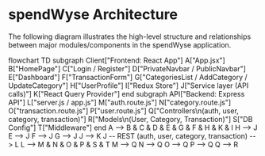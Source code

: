 # spendWyse Architecture

The following diagram illustrates the high-level structure and relationships between major modules/components in the spendWyse application.


flowchart TD
 subgraph Client["Frontend: React App"]
        A["App.jsx"]
        B["HomePage"]
        C["Login / Register"]
        D["PrivateNavbar / PublicNavbar"]
        E["Dashboard"]
        F["TransactionForm"]
        G["CategoriesList / AddCategory / UpdateCategory"]
        H["UserProfile"]
        I["Redux Store"]
        J["Service layer (API calls)"]
        K["React Query Provider"]
  end
 subgraph API["Backend: Express API"]
        L["server.js / app.js"]
        M["auth.route.js"]
        N["category.route.js"]
        O["transaction.route.js"]
        P["user.route.js"]
        Q["Controllers\n(auth, user, category, transaction)"]
        R["Models\n(User, Category, Transaction)"]
        S["DB Config"]
        T["Middleware"]
  end
    A --> B & C & D & E & G & F & H & K & I
    H --> J
    E --> J
    F --> J
    G --> J
    J --> K
    J -- REST (auth, user, category, transaction) --> L
    L --> M & N & O & P & S & T
    M --> Q
    N --> Q
    O --> Q
    P --> Q
    Q --> R
